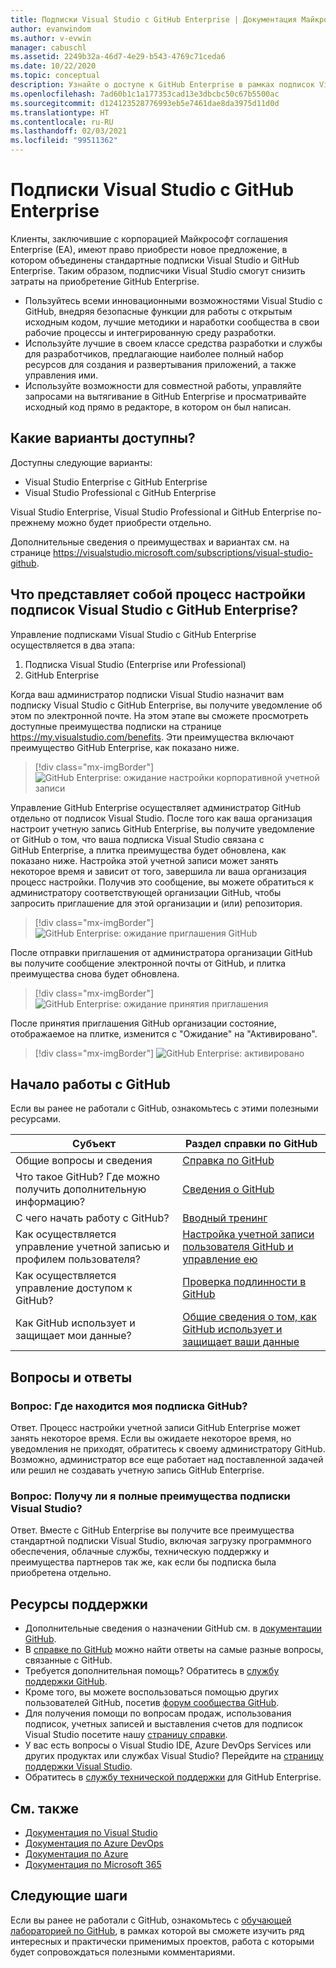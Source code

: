 ```yaml
---
title: Подписки Visual Studio с GitHub Enterprise | Документация Майкрософт
author: evanwindom
ms.author: v-evwin
manager: cabuschl
ms.assetid: 2249b32a-46d7-4e29-b543-4769c71ceda6
ms.date: 10/22/2020
ms.topic: conceptual
description: Узнайте о доступе к GitHub Enterprise в рамках подписок Visual Studio.
ms.openlocfilehash: 7ad60b1c1a177353cad13e3dbcbc50c67b5500ac
ms.sourcegitcommit: d124123528776993eb5e7461dae8da3975d11d0d
ms.translationtype: HT
ms.contentlocale: ru-RU
ms.lasthandoff: 02/03/2021
ms.locfileid: "99511362"
---
```

# <a name="visual-studio-subscriptions-with-github-enterprise"></a>Подписки Visual Studio с GitHub Enterprise 

Клиенты, заключившие с корпорацией Майкрософт соглашения Enterprise (EA), имеют право приобрести новое предложение, в котором объединены стандартные подписки Visual Studio и GitHub Enterprise. Таким образом, подписчики Visual Studio смогут снизить затраты на приобретение GitHub Enterprise. 

- Пользуйтесь всеми инновационными возможностями Visual Studio с GitHub, внедряя безопасные функции для работы с открытым исходным кодом, лучшие методики и наработки сообщества в свои рабочие процессы и интегрированную среду разработки.
- Используйте лучшие в своем классе средства разработки и службы для разработчиков, предлагающие наиболее полный набор ресурсов для создания и развертывания приложений, а также управления ими. 
- Используйте возможности для совместной работы, управляйте запросами на вытягивание в GitHub Enterprise и просматривайте исходный код прямо в редакторе, в котором он был написан. 

## <a name="whats-available"></a>Какие варианты доступны? 

Доступны следующие варианты:

- Visual Studio Enterprise с GitHub Enterprise
- Visual Studio Professional с GitHub Enterprise

Visual Studio Enterprise, Visual Studio Professional и GitHub Enterprise по-прежнему можно будет приобрести отдельно. 

Дополнительные сведения о преимуществах и вариантах см. на странице <https://visualstudio.microsoft.com/subscriptions/visual-studio-github>. 

## <a name="what-is-the-visual-studio-subscription-with-github-enterprise-setup-process"></a>Что представляет собой процесс настройки подписок Visual Studio с GitHub Enterprise?

Управление подписками Visual Studio с GitHub Enterprise осуществляется в два этапа:
1. Подписка Visual Studio (Enterprise или Professional)
2. GitHub Enterprise 

Когда ваш администратор подписки Visual Studio назначит вам подписку Visual Studio с GitHub Enterprise, вы получите уведомление об этом по электронной почте.  На этом этапе вы сможете просмотреть доступные преимущества подписки на странице <https://my.visualstudio.com/benefits>.  Эти преимущества включают преимущество GitHub Enterprise, как показано ниже.

   > [!div class="mx-imgBorder"]
   > ![GitHub Enterprise: ожидание настройки корпоративной учетной записи](_img/access-github/pending-account-setup.png "Организация должна сначала настроить учетную запись Enterprise.")  

Управление GitHub Enterprise осуществляет администратор GitHub отдельно от подписок Visual Studio.  После того как ваша организация настроит учетную запись GitHub Enterprise, вы получите уведомление от GitHub о том, что ваша подписка Visual Studio связана c GitHub Enterprise, а плитка преимущества будет обновлена, как показано ниже.  Настройка этой учетной записи может занять некоторое время и зависит от того, завершила ли ваша организация процесс настройки. Получив это сообщение, вы можете обратиться к администратору соответствующей организации GitHub, чтобы запросить приглашение для этой организации и (или) репозитория.  

   > [!div class="mx-imgBorder"]
   > ![GitHub Enterprise: ожидание приглашения GitHub](_img/access-github/pending-invite.png "Обратитесь к администратору GitHub, чтобы запросить приглашение в организацию GitHub.")  

После отправки приглашения от администратора организации GitHub вы получите сообщение электронной почты от GitHub, и плитка преимущества снова будет обновлена.

   > [!div class="mx-imgBorder"]
   > ![GitHub Enterprise: ожидание принятия приглашения](_img/access-github/pending-acceptance.png "Примите приглашение, полученное в сообщении электронной почты от GitHub.")  

После принятия приглашения GitHub организации состояние, отображаемое на плитке, изменится с "Ожидание" на "Активировано".

   > [!div class="mx-imgBorder"]
   > ![GitHub Enterprise: активировано](_img/access-github/activated.png "После принятия приглашения на плитке появится сообщение о том, что подписка активирована.")  

## <a name="get-started-with-github"></a>Начало работы с GitHub

Если вы ранее не работали с GitHub, ознакомьтесь с этими полезными ресурсами.

| Субъект                                  | Раздел справки по GitHub                                     |
|------------------------------------------|-------------------------------------------------------|
| Общие вопросы и сведения          | [Справка по GitHub](https://help.github.com)             |
| Что такое GitHub?  Где можно получить дополнительную информацию?  | [Сведения о GitHub](https://help.github.com/categories/about-github)                                       |
| С чего начать работу с GitHub?     | [Вводный тренинг](https://help.github.com/categories/bootcamp)                                              |
| Как осуществляется управление учетной записью и профилем пользователя?       | [Настройка учетной записи пользователя GitHub и управление ею](https://help.github.com/categories/setting-up-and-managing-your-github-user-account)    |
| Как осуществляется управление доступом к GitHub?   | [Проверка подлинности в GitHub](https://help.github.com/categories/authenticating-to-github)                           |
| Как GitHub использует и защищает мои данные? | [Общие сведения о том, как GitHub использует и защищает ваши данные](https://help.github.com/categories/understanding-how-github-uses-and-protects-your-data)|

## <a name="frequently-asked-questions"></a>Вопросы и ответы

### <a name="q--where-is-my-github-subscription"></a>Вопрос:  Где находится моя подписка GitHub?
Ответ.  Процесс настройки учетной записи GitHub Enterprise может занять некоторое время.  Если вы ожидаете некоторое время, но уведомления не приходят, обратитесь к своему администратору GitHub.  Возможно, администратор все еще работает над поставленной задачей или решил не создавать учетную запись GitHub Enterprise. 

### <a name="q-do-i-get-the-full-visual-studio-subscription-benefits"></a>Вопрос: Получу ли я полные преимущества подписки Visual Studio?
Ответ.  Вместе с GitHub Enterprise вы получите все преимущества стандартной подписки Visual Studio, включая загрузку программного обеспечения, облачные службы, техническую поддержку и преимущества партнеров так же, как если бы подписка была приобретена отдельно.

## <a name="support-resources"></a>Ресурсы поддержки
- Дополнительные сведения о назначении GitHub см. в [документации GitHub](https://docs.github.com/github/setting-up-and-managing-your-enterprise-account/managing-licenses-for-the-github-enterprise-and-visual-studio-bundle).
- В [справке по GitHub](https://help.github.com) можно найти ответы на самые разные вопросы, связанные с GitHub.
- Требуется дополнительная помощь?  Обратитесь в [службу поддержки GitHub](https://support.github.com/).
- Кроме того, вы можете воспользоваться помощью других пользователей GitHub, посетив [форум сообщества GitHub](https://github.community/).
- Для получения помощи по вопросам продаж, использования подписок, учетных записей и выставления счетов для подписок Visual Studio посетите нашу [страницу справки](https://my.visualstudio.com/GetHelp).
- У вас есть вопросы о Visual Studio IDE, Azure DevOps Services или других продуктах или службах Visual Studio?  Перейдите на [страницу поддержки Visual Studio](https://visualstudio.microsoft.com/support/).
- Обратитесь в [службу технической поддержки](https://support.microsoft.com/en-us/supportforbusiness/productselection?sapId=b77fe80f-5417-80bd-4b2a-275cf0018c24) для GitHub Enterprise.   

## <a name="see-also"></a>См. также
- [Документация по Visual Studio](https://docs.microsoft.com/visualstudio/)
- [Документация по Azure DevOps](https://docs.microsoft.com/azure/devops/)
- [Документация по Azure](https://docs.microsoft.com/azure/)
- [Документация по Microsoft 365](https://docs.microsoft.com/microsoft-365/)

## <a name="next-steps"></a>Следующие шаги
Если вы ранее не работали с GitHub, ознакомьтесь с [обучающей лабораторией по GitHub](https://lab.github.com/), в рамках которой вы сможете изучить ряд интересных и практически применимых проектов, работа с которыми будет сопровождаться полезными комментариями.
